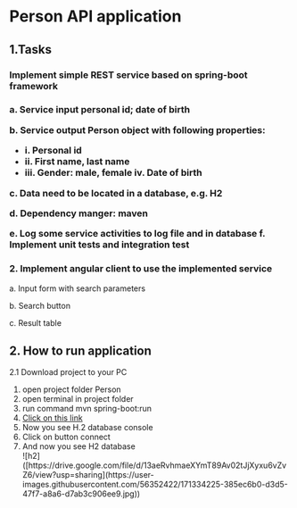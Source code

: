 <h1>Person API application</h1>

<h2>1.Tasks</h2>
<h3>Implement simple REST service based on spring-boot framework<h3/>
<p>a. Service input personal id; date of birth</p>
 <p>b. Service output Person object with following properties:</p>  
<ul>
  <li>i. Personal id</li> 
  <li>ii. First name, last name</li> 
   <li>iii. Gender: male, female iv. Date of birth</li>
</ul>
  <p>c. Data need to be located in a database, e.g. H2</p> 
  <p>d. Dependency manger: maven</p> 
   e. Log some service activities to log file and in database
   f. Implement unit tests and integration test
<h3>2. Implement angular client to use the implemented service</h3>
 <p>a. Input form with search parameters</p>  
 <p>b. Search button</p>  
  <p>c. Result table</p> 

<h2>2. How to run application</h2>
<p>2.1 Download project to your PC</p>
<ol>
<li>open project folder Person </li>
<li>open terminal in project folder </li>
<li>run command mvn spring-boot:run</li>
<li><a href="http://localhost:8080/h2-console">Click on this link</a>   </li>
<li>Now you see H.2 database console</li>
<li>Click on button connect</li>
<li>And now you see H2 database</li>
 ![h2]([https://drive.google.com/file/d/13aeRvhmaeXYmT89Av02tJjXyxu6vZvZ6/view?usp=sharing](https://user-images.githubusercontent.com/56352422/171334225-385ec6b0-d3d5-47f7-a8a6-d7ab3c906ee9.jpg))
</ol>
